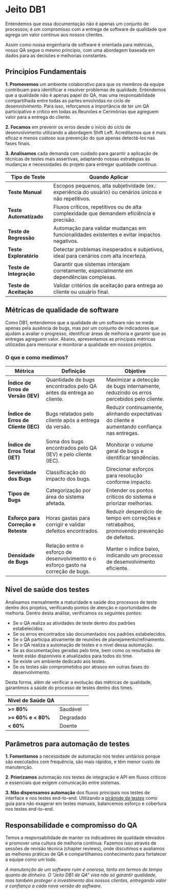# Jeito DB1

Entendemos que essa documentação não é apenas um conjunto de processos; é um compromisso com a entrega de software de qualidade que agrega um valor contínuo aos nossos clientes.

Assim como nossa engenharia de software é orientada para métricas, nosso QA segue o mesmo princípio, com uma abordagem baseada em dados para as decisões e melhorias constantes.



## Princípios Fundamentais

**1. Promovemos** um ambiente colaborativo para que os membros da equipe contribuam para identificar e resolver problemas de qualidade. Entendemos que a qualidade não é apenas papel do QA, mas uma responsabilidade compartilhada entre todas as partes envolvidas no ciclo de desenvolvimento. Para isso, reforçamos a importância de ter um QA participativo e crítico em todas as Reuniões e Cerimônias que agreguem valor para a entrega do cliente.

**2. Focamos** em prevenir os erros desde o início do ciclo de desenvolvimento utilizando a abordagem Shift Left. Acreditamos que é mais eficaz e menos custoso sua prevenção do que apenas detectá-los nas fases finais.

**3. Analisamos** cada demanda com cuidado para garantir a aplicação de técnicas de testes mais assertivas, adaptando nossas estratégias às mudanças e necessidades do projeto para entregar qualidade contínua:


| Tipo de Teste         | Quando Aplicar                                                                                     |
|-----------------------|--------------------------------------------------------------------------------------------------|
| **Teste Manual**      | Escopos pequenos, alta subjetividade (ex.: experiência do usuário) ou cenários únicos e não repetitivos. |
| **Teste Automatizado**| Fluxos críticos, repetitivos ou de alta complexidade que demandem eficiência e precisão.         |
| **Teste de Regressão**| Automação para validar mudanças em funcionalidades existentes e evitar impactos negativos.       |
| **Teste Exploratório**| Detectar problemas inesperados e subjetivos, ideal para cenários com alta incerteza.             |
| **Teste de Integração**| Garantir que sistemas interajam corretamente, especialmente em dependências complexas.          |
| **Teste de Aceitação**| Validar critérios de aceitação para entrega ao cliente ou usuário final.                         |


## Métricas de qualidade de software

Como DB1, entendemos que a qualidade de um software não se mede apenas pela ausência de bugs, mas por um conjunto de indicadores que ajudam a avaliar o progresso, identificar áreas de melhoria e garantir que as entregas agreguem valor. Abaixo, apresentamos as principais métricas utilizadas para mensurar e monitorar a qualidade em nossos projetos.

### O que e como medimos?

| **Métrica**| **Definição**| **Objetivo**|
|-----------------------------|-------------------------------------------------------------------------------------------|--------------------------------------------------------------------------------------|
| **Índice de Erros de Versão (IEV)** | Quantidade de bugs encontrados pelo QA antes da entrega ao cliente.                              | Maximizar a detecção de bugs internamente, reduzindo os erros percebidos pelo cliente. |
| **Índice de Erros de Cliente (IEC)** | Bugs relatados pelo cliente após a entrega da versão.                                          | Reduzir continuamente, alinhando expectativas do cliente e aumentando confiança nas entregas. |
| **Índice de Erros Total (IET)**     | Soma dos bugs encontrados pelo QA (IEV) e pelo cliente (IEC).                                  | Monitorar o volume geral de bugs e identificar tendências.                             |
| **Severidade dos Bugs**             | Classificação do impacto dos bugs.                                                             | Direcionar esforços para resolução conforme impacto.                                   |
| **Tipos de Bugs**                   | Categorização por área do sistema afetada.                                                      | Entender os pontos críticos do sistema e priorizar melhorias.                         |
| **Esforço para Correção e Reteste** | Horas gastas para corrigir e validar defeitos encontrados.                                      | Reduzir desperdício de tempo em correções e retrabalhos, promovendo prevenção de defeitos. |
| **Densidade de Bugs**               | Relação entre o esforço de desenvolvimento e o esforço gasto na correção de bugs.               | Manter o índice baixo, indicando um processo de desenvolvimento eficiente.            |               


## Nível de saúde dos testes

Analisamos mensalmente a maturidade e saúde dos processos de teste dentro dos projetos, verificando pontos de atenção e oportunidades de melhoria. Dentro desta análise, verificamos os seguintes pontos:

- Se o QA realiza as atividades de teste dentro dos padrões estabelecidos.
- Se os erros encontrados são documentados nos padrões estabelecidos.
- Se o QA participa ativamente de reuniões de planejamento/refinamento.
- Se o QA realiza a automação de testes e o nível dessa automação.
- Se as documentações geradas pelo time, bem como os resultados de teste estão disponíveis e atualizados para todos do time.
- Se existe um ambiente dedicado aos testes.
- Se os testes são comprometidos por atrasos em outras fases do desenvolvimento.

Desta forma, além de verificar a evolução das métricas de qualidade, garantimos a saúde do processo de testes dentro dos times.

| **Nível de Saúde QA**| |
|---------------------|--------------|
| **>= 80%**          | Saudável     |
| **>= 60% e < 80%**  | Degradado    |
| **< 60%**           | Doente       |



## Parâmetros para automação de testes

**1. Fomentamos** a necessidade de automação nos testes unitários porque são executados com frequência, são mais rápidos, e têm menor custo de manutenção.

**2. Priorizamos** automação nos testes de integração e API em fluxos críticos e essenciais que exigem comunicação entre sistemas.

**3. Não dispensamos automação** dos fluxos principais nos testes de interface e nos testes end-to-end. Utilizando a [pirâmide de testes](../../public/img/docs/test-tradeoff.png) como guia para não exagerar em testes manuais, balancemos esforço e cobertura nos testes end-to-end.


## Responsabilidade e compromisso do QA

Temos a responsabilidade de manter os indicadores de qualidade elevados e promover uma cultura de melhoria contínua. Fazemos isso através de sessões de revisão técnica (chapter reviews), onde discutimos e avaliamos as melhores práticas de QA e compartilhamos conhecimento para fortalecer a equipe como um todo.

_A manutenção de um software ruim é onerosa, tanto em termos de tempo quanto de dinheiro. O "Jeito DB1 de QA" visa não só garantir qualidade, mas também proteger o investimento dos nossos clientes, entregando valor e confiança a cada nova versão do software._
